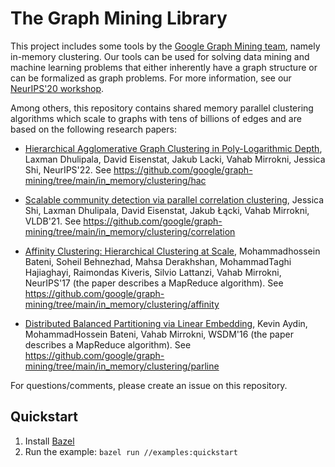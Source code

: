# The Graph Mining Library

This project includes some tools by the [Google Graph Mining team](https://research.google/teams/graph-mining/), namely in-memory
clustering. Our tools can be used for solving data mining and machine learning
problems that either inherently have a graph structure or can be formalized as
graph problems. For more information, see our [NeurIPS'20 workshop]( https://gm-neurips-2020.github.io/).

Among others, this repository contains shared memory parallel clustering algorithms which scale to graphs with tens of billions of edges and are based on the following research papers:

* [Hierarchical Agglomerative Graph Clustering in Poly-Logarithmic Depth](https://papers.nips.cc/paper_files/paper/2022/hash/909de96145d97514b143dfde03e6cd2b-Abstract-Conference.html), Laxman Dhulipala, David Eisenstat, Jakub Lacki, Vahab Mirrokni, Jessica Shi, NeurIPS'22. See https://github.com/google/graph-mining/tree/main/in_memory/clustering/hac

* [Scalable community detection via parallel correlation clustering](https://dl.acm.org/doi/abs/10.14778/3476249.3476282), Jessica Shi, Laxman Dhulipala, David Eisenstat, Jakub Łącki, Vahab Mirrokni, VLDB'21. See https://github.com/google/graph-mining/tree/main/in_memory/clustering/correlation

* [Affinity Clustering: Hierarchical Clustering at Scale](https://papers.nips.cc/paper_files/paper/2017/hash/2e1b24a664f5e9c18f407b2f9c73e821-Abstract.html), Mohammadhossein Bateni, Soheil Behnezhad, Mahsa Derakhshan, MohammadTaghi Hajiaghayi, Raimondas Kiveris, Silvio Lattanzi, Vahab Mirrokni, NeurIPS'17 (the paper describes a MapReduce algorithm). See https://github.com/google/graph-mining/tree/main/in_memory/clustering/affinity

* [Distributed Balanced Partitioning via Linear Embedding](https://dl.acm.org/doi/10.1145/2835776.2835829), Kevin Aydin, MohammadHossein Bateni, Vahab Mirrokni, WSDM'16 (the paper describes a MapReduce algorithm). See https://github.com/google/graph-mining/tree/main/in_memory/clustering/parline

For questions/comments, please create an issue on this repository.

## Quickstart

1. Install [Bazel](https://bazel.build/)
2. Run the example: `bazel run //examples:quickstart`
